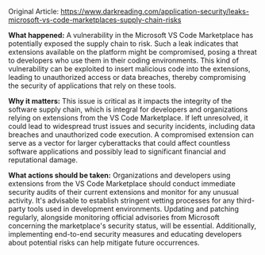 Original Article: https://www.darkreading.com/application-security/leaks-microsoft-vs-code-marketplaces-supply-chain-risks

**What happened:** A vulnerability in the Microsoft VS Code Marketplace has potentially exposed the supply chain to risk. Such a leak indicates that extensions available on the platform might be compromised, posing a threat to developers who use them in their coding environments. This kind of vulnerability can be exploited to insert malicious code into the extensions, leading to unauthorized access or data breaches, thereby compromising the security of applications that rely on these tools.

**Why it matters:** This issue is critical as it impacts the integrity of the software supply chain, which is integral for developers and organizations relying on extensions from the VS Code Marketplace. If left unresolved, it could lead to widespread trust issues and security incidents, including data breaches and unauthorized code execution. A compromised extension can serve as a vector for larger cyberattacks that could affect countless software applications and possibly lead to significant financial and reputational damage.

**What actions should be taken:** Organizations and developers using extensions from the VS Code Marketplace should conduct immediate security audits of their current extensions and monitor for any unusual activity. It's advisable to establish stringent vetting processes for any third-party tools used in development environments. Updating and patching regularly, alongside monitoring official advisories from Microsoft concerning the marketplace's security status, will be essential. Additionally, implementing end-to-end security measures and educating developers about potential risks can help mitigate future occurrences.